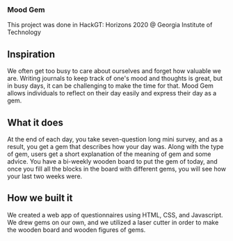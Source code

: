 ### Mood Gem

This project was done in HackGT: Horizons 2020 @ Georgia Institute of Technology

## Inspiration
We often get too busy to care about ourselves and forget how valuable we are. Writing journals to keep track of one's mood and thoughts is great, but in busy days, it can be challenging to make the time for that. Mood Gem allows individuals to reflect on their day easily and express their day as a gem.

## What it does
At the end of each day, you take seven-question long mini survey, and as a result, you get a gem that describes how your day was. Along with the type of gem, users get a short explanation of the meaning of gem and some advice. You have a bi-weekly wooden board to put the gem of today, and once you fill all the blocks in the board with different gems, you will see how your last two weeks were.

## How we built it
We created a web app of questionnaires using HTML, CSS, and Javascript. We drew gems on our own, and we utilized a laser cutter in order to make the wooden board and wooden figures of gems.


